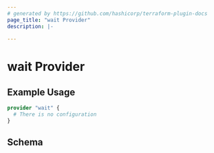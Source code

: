 ```yaml
---
# generated by https://github.com/hashicorp/terraform-plugin-docs
page_title: "wait Provider"
description: |-
  
---
```


# wait Provider



## Example Usage

```terraform
provider "wait" {
  # There is no configuration
}
```

<!-- schema generated by tfplugindocs -->
## Schema
